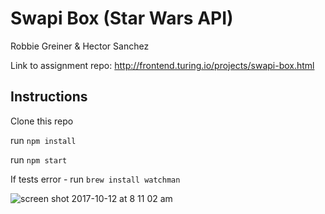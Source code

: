 # Swapi Box (Star Wars API)

Robbie Greiner & Hector Sanchez

Link to assignment repo: http://frontend.turing.io/projects/swapi-box.html

## Instructions

Clone this repo

run `npm install`

run `npm start`

If tests error - run `brew install watchman`

![screen shot 2017-10-12 at 8 11 02 am](https://user-images.githubusercontent.com/28495779/31500573-fcb7b10a-af24-11e7-8351-dc59f8dd5baf.png)
